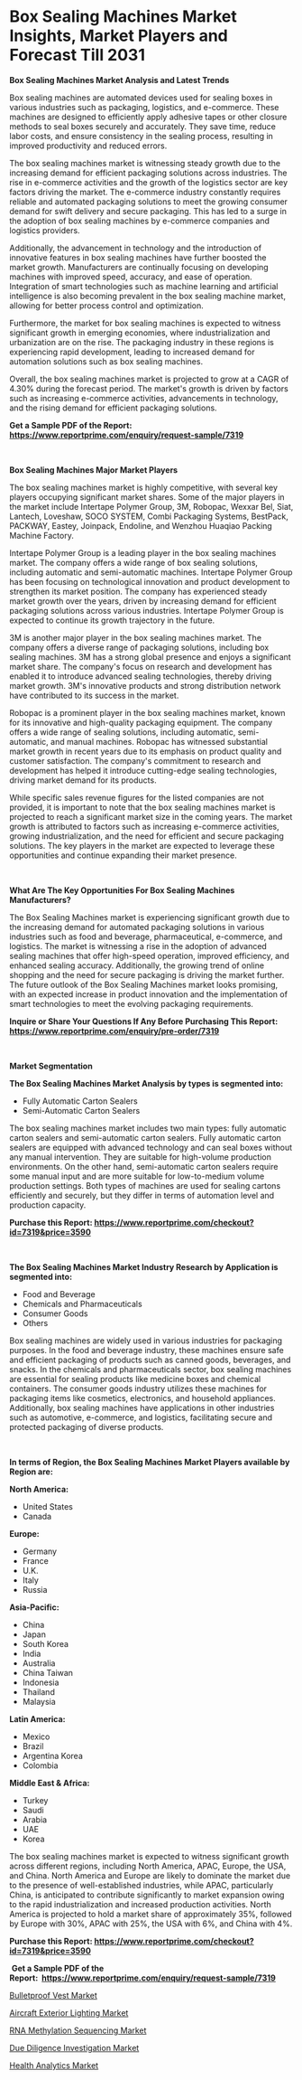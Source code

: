 <p><h1>Box Sealing Machines Market Insights, Market Players and Forecast Till 2031</h1></p><p><strong>Box Sealing Machines Market Analysis and Latest Trends</strong></p>
<p><p>Box sealing machines are automated devices used for sealing boxes in various industries such as packaging, logistics, and e-commerce. These machines are designed to efficiently apply adhesive tapes or other closure methods to seal boxes securely and accurately. They save time, reduce labor costs, and ensure consistency in the sealing process, resulting in improved productivity and reduced errors.</p><p>The box sealing machines market is witnessing steady growth due to the increasing demand for efficient packaging solutions across industries. The rise in e-commerce activities and the growth of the logistics sector are key factors driving the market. The e-commerce industry constantly requires reliable and automated packaging solutions to meet the growing consumer demand for swift delivery and secure packaging. This has led to a surge in the adoption of box sealing machines by e-commerce companies and logistics providers.</p><p>Additionally, the advancement in technology and the introduction of innovative features in box sealing machines have further boosted the market growth. Manufacturers are continually focusing on developing machines with improved speed, accuracy, and ease of operation. Integration of smart technologies such as machine learning and artificial intelligence is also becoming prevalent in the box sealing machine market, allowing for better process control and optimization.</p><p>Furthermore, the market for box sealing machines is expected to witness significant growth in emerging economies, where industrialization and urbanization are on the rise. The packaging industry in these regions is experiencing rapid development, leading to increased demand for automation solutions such as box sealing machines.</p><p>Overall, the box sealing machines market is projected to grow at a CAGR of 4.30% during the forecast period. The market's growth is driven by factors such as increasing e-commerce activities, advancements in technology, and the rising demand for efficient packaging solutions.</p></p>
<p><strong>Get a Sample PDF of the Report:&nbsp; <a href="https://www.reportprime.com/enquiry/request-sample/7319">https://www.reportprime.com/enquiry/request-sample/7319</a></strong></p>
<p>&nbsp;</p>
<p><strong>Box Sealing Machines Major Market Players</strong></p>
<p><p>The box sealing machines market is highly competitive, with several key players occupying significant market shares. Some of the major players in the market include Intertape Polymer Group, 3M, Robopac, Wexxar Bel, Siat, Lantech, Loveshaw, SOCO SYSTEM, Combi Packaging Systems, BestPack, PACKWAY, Eastey, Joinpack, Endoline, and Wenzhou Huaqiao Packing Machine Factory.</p><p>Intertape Polymer Group is a leading player in the box sealing machines market. The company offers a wide range of box sealing solutions, including automatic and semi-automatic machines. Intertape Polymer Group has been focusing on technological innovation and product development to strengthen its market position. The company has experienced steady market growth over the years, driven by increasing demand for efficient packaging solutions across various industries. Intertape Polymer Group is expected to continue its growth trajectory in the future.</p><p>3M is another major player in the box sealing machines market. The company offers a diverse range of packaging solutions, including box sealing machines. 3M has a strong global presence and enjoys a significant market share. The company's focus on research and development has enabled it to introduce advanced sealing technologies, thereby driving market growth. 3M's innovative products and strong distribution network have contributed to its success in the market.</p><p>Robopac is a prominent player in the box sealing machines market, known for its innovative and high-quality packaging equipment. The company offers a wide range of sealing solutions, including automatic, semi-automatic, and manual machines. Robopac has witnessed substantial market growth in recent years due to its emphasis on product quality and customer satisfaction. The company's commitment to research and development has helped it introduce cutting-edge sealing technologies, driving market demand for its products.</p><p>While specific sales revenue figures for the listed companies are not provided, it is important to note that the box sealing machines market is projected to reach a significant market size in the coming years. The market growth is attributed to factors such as increasing e-commerce activities, growing industrialization, and the need for efficient and secure packaging solutions. The key players in the market are expected to leverage these opportunities and continue expanding their market presence.</p></p>
<p>&nbsp;</p>
<p><strong>What Are The Key Opportunities For Box Sealing Machines Manufacturers?</strong></p>
<p><p>The Box Sealing Machines market is experiencing significant growth due to the increasing demand for automated packaging solutions in various industries such as food and beverage, pharmaceutical, e-commerce, and logistics. The market is witnessing a rise in the adoption of advanced sealing machines that offer high-speed operation, improved efficiency, and enhanced sealing accuracy. Additionally, the growing trend of online shopping and the need for secure packaging is driving the market further. The future outlook of the Box Sealing Machines market looks promising, with an expected increase in product innovation and the implementation of smart technologies to meet the evolving packaging requirements.</p></p>
<p><strong>Inquire or Share Your Questions If Any Before Purchasing This Report: <a href="https://www.reportprime.com/enquiry/pre-order/7319">https://www.reportprime.com/enquiry/pre-order/7319</a></strong></p>
<p>&nbsp;</p>
<p><strong>Market Segmentation</strong></p>
<p><strong>The Box Sealing Machines Market Analysis by types is segmented into:</strong></p>
<p><ul><li>Fully Automatic Carton Sealers</li><li>Semi-Automatic Carton Sealers</li></ul></p>
<p><p>The box sealing machines market includes two main types: fully automatic carton sealers and semi-automatic carton sealers. Fully automatic carton sealers are equipped with advanced technology and can seal boxes without any manual intervention. They are suitable for high-volume production environments. On the other hand, semi-automatic carton sealers require some manual input and are more suitable for low-to-medium volume production settings. Both types of machines are used for sealing cartons efficiently and securely, but they differ in terms of automation level and production capacity.</p></p>
<p><strong>Purchase this Report:&nbsp;<a href="https://www.reportprime.com/checkout?id=7319&price=3590">https://www.reportprime.com/checkout?id=7319&price=3590</a></strong></p>
<p>&nbsp;</p>
<p><strong>The Box Sealing Machines Market Industry Research by Application is segmented into:</strong></p>
<p><ul><li>Food and Beverage</li><li>Chemicals and Pharmaceuticals</li><li>Consumer Goods</li><li>Others</li></ul></p>
<p><p>Box sealing machines are widely used in various industries for packaging purposes. In the food and beverage industry, these machines ensure safe and efficient packaging of products such as canned goods, beverages, and snacks. In the chemicals and pharmaceuticals sector, box sealing machines are essential for sealing products like medicine boxes and chemical containers. The consumer goods industry utilizes these machines for packaging items like cosmetics, electronics, and household appliances. Additionally, box sealing machines have applications in other industries such as automotive, e-commerce, and logistics, facilitating secure and protected packaging of diverse products.</p></p>
<p>&nbsp;</p>
<p><strong>In terms of Region, the Box Sealing Machines Market Players available by Region are:</strong></p>
<p>
    <p> <strong> North America: </strong>
        <ul>
            <li>United States</li>
            <li>Canada</li>
        </ul>
        </p> 
    <p> <strong> Europe: </strong>
        <ul>
            <li>Germany</li>
            <li>France</li>
            <li>U.K.</li>
            <li>Italy</li>
            <li>Russia</li>
        </ul>
        </p> 
    <p> <strong> Asia-Pacific: </strong>
        <ul>
            <li>China</li>
            <li>Japan</li>
            <li>South Korea</li>
            <li>India</li>
            <li>Australia</li>
            <li>China Taiwan</li>
            <li>Indonesia</li>
            <li>Thailand</li>
            <li>Malaysia</li>
        </ul>
        </p> 
    <p> <strong> Latin America: </strong>
        <ul>
            <li>Mexico</li>
            <li>Brazil</li>
            <li>Argentina Korea</li>
            <li>Colombia</li>
        </ul>
        </p> 
    <p> <strong> Middle East & Africa: </strong>
        <ul>
            <li>Turkey</li>
            <li>Saudi</li>
            <li>Arabia</li>
            <li>UAE</li>
            <li>Korea</li>
        </ul>
    </p>
    </p>
<p><p>The box sealing machines market is expected to witness significant growth across different regions, including North America, APAC, Europe, the USA, and China. North America and Europe are likely to dominate the market due to the presence of well-established industries, while APAC, particularly China, is anticipated to contribute significantly to market expansion owing to the rapid industrialization and increased production activities. North America is projected to hold a market share of approximately 35%, followed by Europe with 30%, APAC with 25%, the USA with 6%, and China with 4%.</p></p>
<p><strong>Purchase this Report: <a href="https://www.reportprime.com/checkout?id=7319&price=3590">https://www.reportprime.com/checkout?id=7319&price=3590</a></strong></p>
<p>&nbsp;<strong>Get a Sample PDF of the Report:&nbsp;&nbsp;<a href="https://www.reportprime.com/enquiry/request-sample/7319">https://www.reportprime.com/enquiry/request-sample/7319</a></strong></p>
<p><strong></strong></p>
<p><p><a href="https://github.com/castoriffic/Market-Research-Report-List-2/blob/main/bulletproof-vest-market.md">Bulletproof Vest Market</a></p><p><a href="https://github.com/mabutironaldo/Market-Research-Report-List-2/blob/main/aircraft-exterior-lighting-market.md">Aircraft Exterior Lighting Market</a></p><p><a href="https://medium.com/@vrahul.reportprime/rna-methylation-sequencing-market-trends-forecast-and-competitive-analysis-to-2030-60fd4433e11a">RNA Methylation Sequencing Market</a></p><p><a href="https://medium.com/@vrahul.reportprime/analyzing-due-diligence-investigation-market-global-industry-perspective-and-forecast-2023-to-ec0d75dc59a5">Due Diligence Investigation Market</a></p><p><a href="https://medium.com/@vrahul.reportprime/health-analytics-market-size-and-market-trends-complete-industry-overview-2023-to-2030-de472abb7c31">Health Analytics Market</a></p></p>